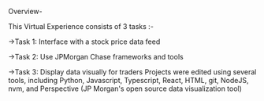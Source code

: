 Overview-


This Virtual Experience consists of 3 tasks :-

->Task 1: Interface with a stock price data feed


->Task 2: Use JPMorgan Chase frameworks and tools


->Task 3: Display data visually for traders
Projects were edited using several tools, including Python, Javascript, Typescript, React, HTML, git, NodeJS, nvm, and Perspective (JP Morgan's open source data visualization tool)

